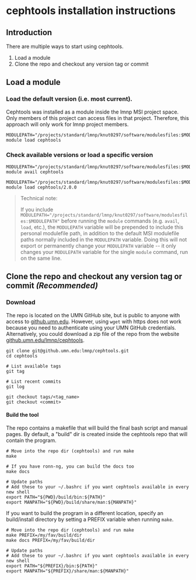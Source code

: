 # cephtools installation instructions

## Introduction

There are multiple ways to start using cephtools.

1. Load a module
1. Clone the repo and checkout any version tag or commit

## Load a module

### Load the default version (i.e. most current).

Cephtools was installed as a module inside the lmnp MSI project space. Only members of this project can access files in that project. Therefore, this approach will only work for lmnp project members.

```
MODULEPATH="/projects/standard/lmnp/knut0297/software/modulesfiles:$MODULEPATH" module load cephtools
```

### Check available versions or load a specific version

```
MODULEPATH="/projects/standard/lmnp/knut0297/software/modulesfiles:$MODULEPATH" module avail cephtools

MODULEPATH="/projects/standard/lmnp/knut0297/software/modulesfiles:$MODULEPATH" module load cephtools/2.0.0
```

> Technical note:
>
> If you include `MODULEPATH="/projects/standard/lmnp/knut0297/software/modulesfiles:$MODULEPATH"` before running the `module` commands (e.g. `avail`, `load`, etc.), the `MODULEPATH` variable will be prepended to include this personal modulefile path, in addition to the default MSI modulefile paths normally included in the `MODULEPATH` variable. Doing this will not export or permanently change your `MODULEPATH` variable -- it only changes your `MODULEPATH` variable for the single `module` command, run on the same line.

## Clone the repo and checkout any version tag or commit _(Recommended)_

### Download

The repo is located on the UMN GitHub site, but is public to anyone with access to [github.umn.edu](github.umn.edu). However, using `wget` with https does not work because you need to authenticate using your UMN GitHub credentials. Alternatively, you could download a zip file of the repo from the website [github.umn.edu/lmnp/cephtools](github.umn.edu/lmnp/cephtools).

```
git clone git@github.umn.edu:lmnp/cephtools.git
cd cephtools

# List available tags
git tag

# List recent commits
git log

git checkout tags/<tag_name>
git checkout <commit>

```

#### Build the tool

The repo contains a makefile that will build the final bash script and manual pages. By default, a "build" dir is created inside the cephtools repo that will contain the program.

```
# Move into the repo dir (cephtools) and run make
make

# If you have ronn-ng, you can build the docs too
make docs

# Update paths
# Add these to your ~/.bashrc if you want cephtools available in every new shell
export PATH="${PWD}/build/bin:${PATH}"
export MANPATH="${PWD}/build/share/man:${MANPATH}"
```

If you want to build the program in a different location, specify an build/install directory by setting a PREFIX variable when running `make`.

```
# Move into the repo dir (cephtools) and run make
make PREFIX=/my/fav/build/dir
make docs PREFIX=/my/fav/build/dir

# Update paths
# Add these to your ~/.bashrc if you want cephtools available in every new shell
export PATH="${PREFIX}/bin:${PATH}"
export MANPATH="${PREFIX}/share/man:${MANPATH}"
```
